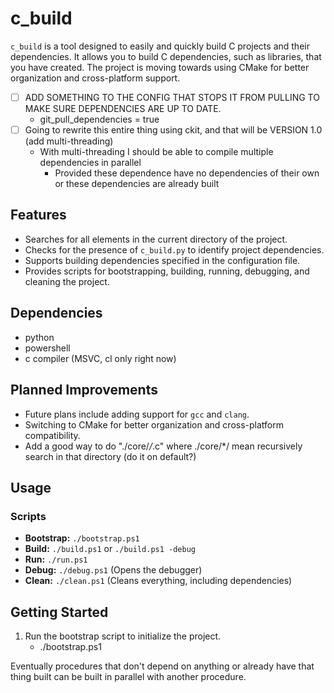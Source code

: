 # c_build

`c_build` is a tool designed to easily and quickly build C projects and their dependencies. 
It allows you to build C dependencies, such as libraries, that you have created.
The project is moving towards using CMake for better organization and cross-platform support.

- [ ] ADD SOMETHING TO THE CONFIG THAT STOPS IT FROM PULLING TO MAKE SURE DEPENDENCIES ARE UP TO DATE.
   - git_pull_dependencies = true
- [ ] Going to rewrite this entire thing using ckit, and that will be VERSION 1.0 (add multi-threading)
  - With multi-threading I should be able to compile multiple dependencies in parallel
    - Provided these dependence have no dependencies of their own or these dependencies are already built

## Features
- Searches for all elements in the current directory of the project.
- Checks for the presence of `c_build.py` to identify project dependencies.
- Supports building dependencies specified in the configuration file.
- Provides scripts for bootstrapping, building, running, debugging, and cleaning the project.

## Dependencies
- python
- powershell
- c compiler (MSVC, cl only right now)

## Planned Improvements
- Future plans include adding support for `gcc` and `clang`.
- Switching to CMake for better organization and cross-platform compatibility.
- Add a good way to do "./core/*/*.c" where ./core/*/ mean recursively search in that directory (do it on default?)

## Usage
### Scripts
- **Bootstrap:** `./bootstrap.ps1`
- **Build:** `./build.ps1` or `./build.ps1 -debug`
- **Run:** `./run.ps1`
- **Debug:** `./debug.ps1` (Opens the debugger)
- **Clean:** `./clean.ps1` (Cleans everything, including dependencies)

## Getting Started
1. Run the bootstrap script to initialize the project.
   - ./bootstrap.ps1


Eventually procedures that don't depend on anything or 
already have that thing built can be built in parallel with another procedure.